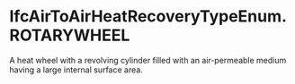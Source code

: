 IfcAirToAirHeatRecoveryTypeEnum.ROTARYWHEEL
===========================================
A heat wheel with a revolving cylinder filled with an air-permeable medium
having a large internal surface area.


